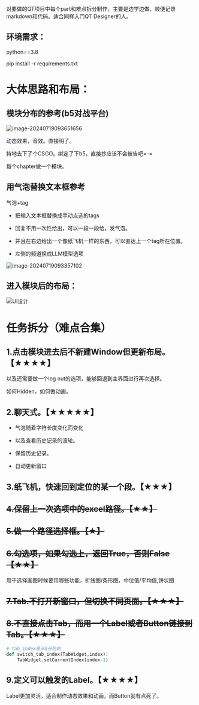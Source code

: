 对要做的QT项目中每个part和难点拆分制作，主要是边学边做，顺便记录markdown和代码。适合同样入门QT Designer的人。



## 环境需求：

python==3.8

pip install -r requirements.txt

# 大体思路和布局：

## 模块分布的参考(b5对战平台)

![image-20240719093651656](https://fastly.jsdelivr.net/gh/MrXnneHang/blog_img/BlogHosting/img/24/07/202407190936817.png)

动态效果，音效。直接明了。

特地去下了个CSGO。绑定了下b5，直接抄应该不会被告吧=-=

每个chapter做一个模块。

## 用气泡替换文本框参考

气泡+tag

* 把输入文本框替换成手动点选的tags

* 回复不用一次性给出，可以一段一段给，发气泡。

* 并且在右边给出一个像纸飞机一样的东西，可以直达上一个tag所在位置。
* 左侧的频道换成LLM模型选项

![image-20240719093357102](https://fastly.jsdelivr.net/gh/MrXnneHang/blog_img/BlogHosting/img/24/07/202407190934237.png)



## 进入模块后的布局：

![UI设计](https://fastly.jsdelivr.net/gh/MrXnneHang/blog_img/BlogHosting/img/24/07/202407190958209.jpeg)



# 任务拆分（难点合集）

## 1.点击模块进去后不新建Window但更新布局。【★★★★】

以及还需要做一个log out的选项，能够回退到主界面进行再次选择。

如何Hidden，如何做动画。

## 2.聊天式。【★★★★★】

* 气泡随着字符长度变化而变化

* 以及查看历史记录的滚轮。
* 保留历史记录。
* 自动更新窗口

## 3.纸飞机，快速回到定位的某一个段。【★★★】

## ~~4.保留上一次选项中的excel路径。【★★】~~

## ~~5.做一个路径选择框。【★】~~

## ~~6.勾选项，如果勾选上，返回True，否则False【★★】~~

用于选择画图时候要用哪些功能，折线图/条形图，中位值/平均值,饼状图

## ~~7.Tab.不打开新窗口，但切换不同页面。【★★★】~~

## ~~8.不直接点击Tab，而用一个Label或者Button链接到Tab。【★★★】~~

```python
# tab_index是从0开始的
def switch_tab_index(TabWidget,index):
    TabWidget.setCurrentIndex(index-1)
```



## 9.定义可以触发的Label。【★★★★】

Label更加灵活，适合制作动态效果和动画，而Button就有点死了。

